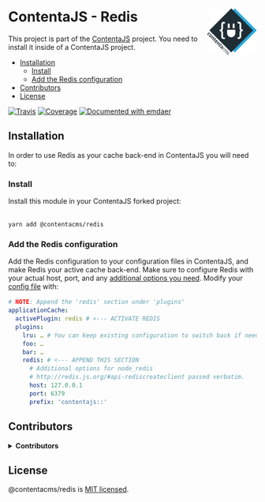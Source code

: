 <!--
  This file was generated by emdaer

  Its template can be found at .emdaer/README.emdaer.md
-->

<!--
  emdaerHash:b55632b53c7a328f9a9d4074d4d73904
-->

<h1 id="contentajs-redis-img-align-right-src-logo-svg-alt-contenta-logo-title-contenta-logo-width-100-">ContentaJS - Redis <img align="right" src="./logo.svg" alt="Contenta logo" title="Contenta logo" width="100"></h1>
<p>This project is part of the
<a href="https://www.npmjs.com/package/@contentacms/contentajs">ContentaJS</a> project. You
need to install it inside of a ContentaJS project.</p>
<!-- toc -->
<ul>
<li><a href="#installation">Installation</a><ul>
<li><a href="#install">Install</a></li>
<li><a href="#add-the-redis-configuration">Add the Redis configuration</a></li>
</ul>
</li>
<li><a href="#contributors">Contributors</a></li>
<li><a href="#license">License</a></li>
</ul>
<!-- tocstop -->
<p><a href="https://travis-ci.org/contentacms/contentajsRedis/"><img src="https://img.shields.io/travis/contentacms/redis.svg?style=flat-square" alt="Travis"></a> <a href="https://coveralls.io/github/contentacms/contentajsRedis/"><img src="https://img.shields.io/coveralls/github/contentacms/redis.svg?style=flat-square" alt="Coverage"></a> <a href="https://github.com/emdaer/emdaer"><img src="https://img.shields.io/badge/📓-documented%20with%20emdaer-F06632.svg?style=flat-square" alt="Documented with emdaer"></a></p>
<h2 id="installation">Installation</h2>
<p>In order to use Redis as your cache back-end in ContentaJS you will need to:</p>
<h3 id="install">Install</h3>
<p>Install this module in your ContentaJS forked project:</p>
<pre><code>
yarn add @contentacms/redis
</code></pre>
<h3 id="add-the-redis-configuration">Add the Redis configuration</h3>
<p>Add the Redis configuration to your configuration files in ContentaJS, and
make Redis your active cache back-end. Make sure to configure Redis with your
actual host, port, and any
<a href="http://redis.js.org/#api-rediscreateclient">additional options you need</a>.
Modify your
<a href="https://github.com/lorenwest/node-config/wiki/Configuration-Files">config file</a>
with:</p>

```yaml
# NOTE: Append the 'redis' section under 'plugins'
applicationCache:
  activePlugin: redis # <--- ACTIVATE REDIS
  plugins:
    lru: … # You can keep existing configuration to switch back if needed.
    foo: …
    bar: …
    redis: # <--- APPEND THIS SECTION
      # Additional options for node_redis
      # http://redis.js.org/#api-rediscreateclient passed verbatim.
      host: 127.0.0.1
      port: 6379
      prefix: 'contentajs::'
```
<h2 id="contributors">Contributors</h2>
<details>
<summary><strong>Contributors</strong></summary><br>
<a title="Engineer and programmer focused on online applications." href="https://github.com/e0ipso">
  <img align="left" src="https://avatars0.githubusercontent.com/u/1140906?s=24">
</a>
<strong>Mateu Aguiló Bosch</strong>
<br><br>
</details>

<h2 id="license">License</h2>
<p>@contentacms/redis is <a href="./LICENSE">MIT licensed</a>.</p>
